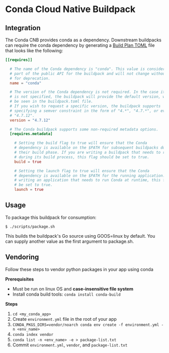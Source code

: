 # Conda Cloud Native Buildpack

## Integration

The Conda CNB provides conda as a dependency. Downstream buildpacks can require
the conda dependency by generating a [Build Plan
TOML](https://github.com/buildpacks/spec/blob/master/buildpack.md#build-plan-toml)
file that looks like the following:

```toml
[[requires]]

  # The name of the Conda dependency is "conda". This value is considered
  # part of the public API for the buildpack and will not change without a plan
  # for deprecation.
  name = "conda"

  # The version of the Conda dependency is not required. In the case it
  # is not specified, the buildpack will provide the default version, which can
  # be seen in the buildpack.toml file.
  # If you wish to request a specific version, the buildpack supports
  # specifying a semver constraint in the form of "4.*", "4.7.*", or even
  # "4.7.12".
  version = "4.7.12"

  # The Conda buildpack supports some non-required metadata options.
  [requires.metadata]

    # Setting the build flag to true will ensure that the Conda
    # dependency is available on the $PATH for subsequent buildpacks during
    # their build phase. If you are writing a buildpack that needs to run Conda
    # during its build process, this flag should be set to true.
    build = true

    # Setting the launch flag to true will ensure that the Conda
    # dependency is available on the $PATH for the running application. If you are
    # writing an application that needs to run Conda at runtime, this flag should
    # be set to true.
    launch = true
```

## Usage

To package this buildpack for consumption:
```
$ ./scripts/package.sh
```
This builds the buildpack's Go source using GOOS=linux by default. You can supply another value as the first argument to package.sh.

## Vendoring

Follow these steps to vendor python packages in your app using conda

**Prerequisites**
- Must be run on linux OS and **case-insensitive file system**
- Install conda build tools: `conda install conda-build`

**Steps**
1. `cd <my_conda_app>`
1. Create `environment.yml` file in the root of your app
1. `CONDA_PKGS_DIRS=vendor/noarch conda env create -f environment.yml -n <env_name>`
1. `conda index vendor`
1. `conda list -n <env_name> -e > package-list.txt`
1. Commit `environment.yml`, `vendor`, and `package-list.txt`
